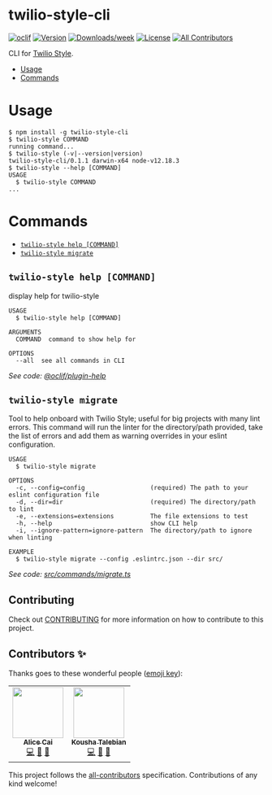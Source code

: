 twilio-style-cli
================

[![oclif](https://img.shields.io/badge/cli-oclif-brightgreen.svg)](https://oclif.io)
[![Version](https://img.shields.io/npm/v/twilio-style-cli.svg)](https://npmjs.org/package/twilio-style-cli)
[![Downloads/week](https://img.shields.io/npm/dw/twilio-style-cli.svg)](https://npmjs.org/package/twilio-style-cli)
[![License](https://img.shields.io/npm/l/twilio-style-cli.svg)](https://github.com/twilio-labs/twilio-style-cli/blob/master/package.json)
[![All Contributors](https://img.shields.io/badge/all_contributors-2-orange.svg?style=flat-square)](#contributors-)

CLI for [Twilio Style](https://github.com/twilio-labs/twilio-style).

<!-- toc -->
* [Usage](#usage)
* [Commands](#commands)
<!-- tocstop -->
# Usage
<!-- usage -->
```sh-session
$ npm install -g twilio-style-cli
$ twilio-style COMMAND
running command...
$ twilio-style (-v|--version|version)
twilio-style-cli/0.1.1 darwin-x64 node-v12.18.3
$ twilio-style --help [COMMAND]
USAGE
  $ twilio-style COMMAND
...
```
<!-- usagestop -->
# Commands
<!-- commands -->
* [`twilio-style help [COMMAND]`](#twilio-style-help-command)
* [`twilio-style migrate`](#twilio-style-migrate)

## `twilio-style help [COMMAND]`

display help for twilio-style

```
USAGE
  $ twilio-style help [COMMAND]

ARGUMENTS
  COMMAND  command to show help for

OPTIONS
  --all  see all commands in CLI
```

_See code: [@oclif/plugin-help](https://github.com/oclif/plugin-help/blob/v3.2.2/src/commands/help.ts)_

## `twilio-style migrate`

Tool to help onboard with Twilio Style; useful for big projects with many lint errors. This command will run the linter for the directory/path provided, take the list of errors and add them as warning overrides in your eslint configuration.

```
USAGE
  $ twilio-style migrate

OPTIONS
  -c, --config=config                  (required) The path to your eslint configuration file
  -d, --dir=dir                        (required) The directory/path to lint
  -e, --extensions=extensions          The file extensions to test
  -h, --help                           show CLI help
  -i, --ignore-pattern=ignore-pattern  The directory/path to ignore when linting

EXAMPLE
  $ twilio-style migrate --config .eslintrc.json --dir src/
```

_See code: [src/commands/migrate.ts](https://github.com/twilio-labs/twilio-style-cli/blob/v0.1.1/src/commands/migrate.ts)_
<!-- commandsstop -->

## Contributing

Check out [CONTRIBUTING](CONTRIBUTING.md) for more information on how to contribute to this project.

## Contributors ✨

Thanks goes to these wonderful people ([emoji key](https://allcontributors.org/docs/en/emoji-key)):

<!-- ALL-CONTRIBUTORS-LIST:START - Do not remove or modify this section -->
<!-- prettier-ignore-start -->
<!-- markdownlint-disable -->
<table>
  <tr>
    <td align="center"><a href="https://github.com/ahcai"><img src="https://avatars.githubusercontent.com/u/4912483?v=4?s=100" width="100px;" alt=""/><br /><sub><b>Alice Cai</b></sub></a><br /><a href="https://github.com/twilio-labs/twilio-style-cli/commits?author=ahcai" title="Code">💻</a> <a href="https://github.com/twilio-labs/twilio-style-cli/pulls?q=is%3Apr+reviewed-by%3Aahcai" title="Reviewed Pull Requests">👀</a> <a href="#ideas-ahcai" title="Ideas, Planning, & Feedback">🤔</a></td>
    <td align="center"><a href="https://github.com/ktalebian"><img src="https://avatars.githubusercontent.com/u/2308915?v=4?s=100" width="100px;" alt=""/><br /><sub><b>Kousha Talebian</b></sub></a><br /><a href="https://github.com/twilio-labs/twilio-style-cli/commits?author=ktalebian" title="Code">💻</a> <a href="https://github.com/twilio-labs/twilio-style-cli/pulls?q=is%3Apr+reviewed-by%3Aktalebian" title="Reviewed Pull Requests">👀</a> <a href="#ideas-ktalebian" title="Ideas, Planning, & Feedback">🤔</a></td>
  </tr>
</table>

<!-- markdownlint-restore -->
<!-- prettier-ignore-end -->

<!-- ALL-CONTRIBUTORS-LIST:END -->

This project follows the [all-contributors](https://github.com/all-contributors/all-contributors) specification. Contributions of any kind welcome!
